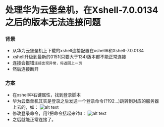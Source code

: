 # 处理华为云堡垒机，在Xshell-7.0.0134之后的版本无法连接问题

### 背景
- 从华为云堡垒机上下载的xshell连接配置在xshell6和Xshell-7.0.0134
- xshell升级到最新的0151(只要大于134)版本都不能正常连接
- 连接会报错`连接出现异常，将返回上一页`
- 然后连接断开


### 方案
- 在xshell中右键属性，找到登录脚本
- 华为云堡垒机其实是登录之后发送一个登录命令(?192...)跳转到对应的服务器上去的，如：
![alt text](/assets/img/1712197394054.png)
- 修改登录命令，用?把命令括起来?如：
![alt text](/assets/img/1712197540412.png)
- 之后就能正常连接了。